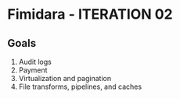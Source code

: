 # Fimidara - ITERATION 02

## Goals

1. Audit logs
2. Payment
3. Virtualization and pagination
4. File transforms, pipelines, and caches
